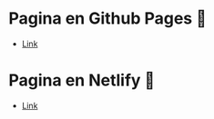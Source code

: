 # Pagina en Github Pages 🚀

- [Link](https://jorgegonzalez08.github.io/PreEntrega3-Gonzalez/)

# Pagina en Netlify 🚀

- [Link](https://bordadosvalencia.netlify.app/)
